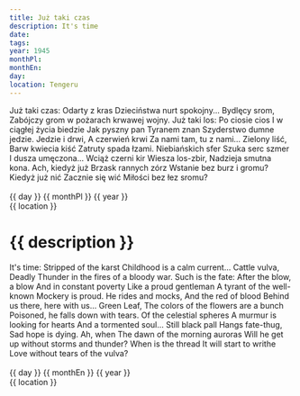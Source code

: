```yaml
---
title: Już taki czas
description: It's time
date:
tags:
year: 1945
monthPl:
monthEn:
day:
location: Tengeru
---
```


<div class="indent">
<div class="poem">		Już taki czas:
		Odarty z kras
		Dzieciństwa nurt spokojny...
		Bydlęcy srom,
		Zabójczy grom
		w pożarach krwawej wojny. 
Już taki los:
Po ciosie cios
I w ciągłej życia biedzie
Jak pyszny pan
Tyranem znan
Szyderstwo dumne jedzie.
		Jedzie i drwi,
		A czerwień krwi
		Za nami tam, tu z nami...
		Zielony liść,
		Barw kwiecia kiść
		Zatruty spada łzami.
Niebiańskich sfer
Szuka serc szmer
I dusza umęczona...
Wciąż czerni kir
Wiesza los-zbir,
Nadzieja smutna kona.
		Ach, kiedyż już
		Brzask rannych zórz
		Wstanie bez burz i gromu?
		Kiedyż już nić
		Zacznie się wić
		Miłości bez łez sromu?
</div>

<div class="dateLocation">
<br> {{ day }} {{ monthPl }} {{ year }} <br>
{{ location }} <br>
</div>
</div>

<h1>{{ description }}</h1>

<div class="indent">
<div class="translation">		It's time:
		Stripped of the karst
		Childhood is a calm current...
		Cattle vulva,
		Deadly Thunder
		in the fires of a bloody war. 
Such is the fate:
After the blow, a blow
And in constant poverty
Like a proud gentleman
A tyrant of the well-known
Mockery is proud.
		He rides and mocks,
		And the red of blood
		Behind us there, here with us...
		Green Leaf,
		The colors of the flowers are a bunch
		Poisoned, he falls down with tears.
Of the celestial spheres
A murmur is looking for hearts
And a tormented soul...
Still black pall
Hangs fate-thug,
Sad hope is dying.
		Ah, when
		The dawn of the morning auroras
		Will he get up without storms and thunder?
		When is the thread
		It will start to writhe
		Love without tears of the vulva?
</div>

<div class="dateLocation">
<br> {{ day }} {{ monthEn }} {{ year }} <br>
{{ location }} <br>
</div>
</div>